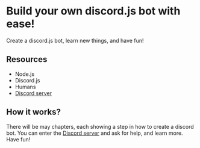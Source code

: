 # Build your own discord.js bot with ease!
Create a discord.js bot, learn new things, and have fun!

## Resources
- Node.js
- Discord.js
- Humans
- [Discord server](https://discord.gg/tSuh849)

## How it works?
There will be may chapters, each showing a step in how to create a discord bot.
You can enter the [Discord server](https://discord.gg/tSuh849) and ask for help, and learn more.
Have fun!

